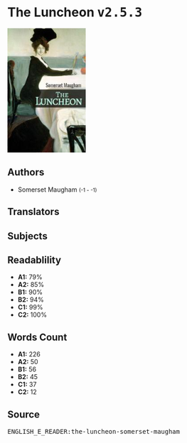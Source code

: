 # The Luncheon <kbd>v2.5.3</kbd>

![](./cover.medium.jpg "")

## Authors


 - Somerset Maugham <small>(-1 - -1)</small>

## Translators



## Subjects



## Readablility


 - **A1:** 79%
 - **A2:** 85%
 - **B1:** 90%
 - **B2:** 94%
 - **C1:** 99%
 - **C2:** 100%

## Words Count


 - **A1:** 226
 - **A2:** 50
 - **B1:** 56
 - **B2:** 45
 - **C1:** 37
 - **C2:** 12

## Source


<kbd>ENGLISH_E_READER:the-luncheon-somerset-maugham</kbd>
